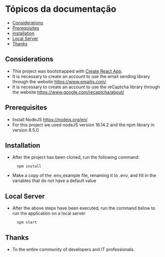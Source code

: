 # Tópicos da documentação
  - [Considerations](#considerations)
  - [Prerequisites](#prerequisites)
  - [Installation](#installation)
  - [Local Server](#local-server)
  - [Thanks](#thanks)
## Considerations
- This project was bootstrapped with [Create React App](https://github.com/facebook/create-react-app).
- It is necessary to create an account to use the email sending library through the website https://www.emailjs.com/
- It is necessary to create an account to use the reCaptcha library through the website https://www.google.com/recaptcha/about/
## Prerequisites
- Install NodeJS https://nodejs.org/en/
- For this project we used nodeJS version 16.14.2 and the npm library in version 8.5.0
## Installation
- After the project has been cloned, run the following command:
  
        npm install
- Make a copy of the .env_example file, renaming it to .env, and fill in the variables that do not have a default value
## Local Server
- After the above steps have been executed, run the command below to run the application on a local server
  
        npm start
## Thanks
- To the entire community of developers and IT professionals.

